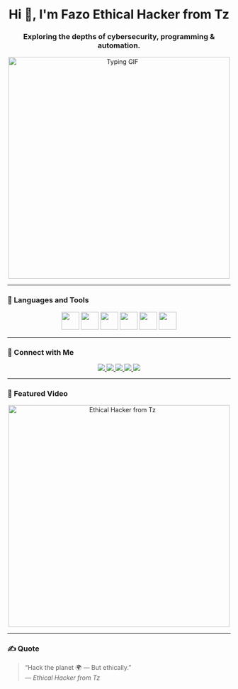 <h1 align="center">Hi 👋, I'm Fazo Ethical Hacker from Tz</h1>
<h3 align="center">Exploring the depths of cybersecurity, programming & automation.</h3>

<p align="center">
  <img src="https://media.giphy.com/media/3o7aCVp3kM8uXjZG6I/giphy.gif" width="500" alt="Typing GIF">
</p>

---

### 🧰 Languages and Tools

<p align="center">
  <img src="https://cdn.jsdelivr.net/gh/devicons/devicon/icons/java/java-original.svg" width="40" />
  <img src="https://cdn.jsdelivr.net/gh/devicons/devicon/icons/python/python-original.svg" width="40" />
  <img src="https://cdn.jsdelivr.net/gh/devicons/devicon/icons/bash/bash-original.svg" width="40" />
  <img src="https://cdn.jsdelivr.net/gh/devicons/devicon/icons/ruby/ruby-original.svg" width="40" />
  <img src="https://cdn.jsdelivr.net/gh/devicons/devicon/icons/linux/linux-original.svg" width="40" />
  <img src="https://cdn.jsdelivr.net/gh/devicons/devicon/icons/mysql/mysql-original.svg" width="40" />
</p>

---

### 📱 Connect with Me

<p align="center">
  <a href="https://t.me/mr_nobody" target="_blank">
    <img src="https://img.shields.io/badge/Telegram-2CA5E0?style=for-the-badge&logo=telegram&logoColor=white" />
  </a>
  <a href="https://wa.me/+255675007732" target="_blank">
    <img src="https://img.shields.io/badge/WhatsApp-25D366?style=for-the-badge&logo=whatsapp&logoColor=white" />
  </a>
  <a href="https://youtube.com/Fazo_28" target="_blank">
    <img src="https://img.shields.io/badge/YouTube-FF0000?style=for-the-badge&logo=youtube&logoColor=white" />
  </a>
  <a href="https://github.com/Old-hacker01" target="_blank">
    <img src="https://img.shields.io/badge/GitHub-000?style=for-the-badge&logo=github&logoColor=white" />
  </a>
  <a href="https://www.buymeacoffee.com/YOUR_LINK" target="_blank">
    <img src="https://img.shields.io/badge/BuyMeACoffee-FFDD00?style=for-the-badge&logo=buy-me-a-coffee&logoColor=black" />
  </a>
</p>

---

### 🎥 Featured Video

<p align="center">
  <a href="https://www.youtube.com/watch?v=YOUR_VIDEO_ID" target="_blank">
    <img src="https://img.youtube.com/vi/YOUR_VIDEO_ID/0.jpg" alt="Ethical Hacker from Tz" width="500" />
  </a>
</p>

---

### ✍️ Quote

> “Hack the planet 🌍 — But ethically.”  
> — *Ethical Hacker from Tz*
